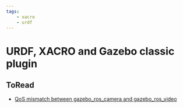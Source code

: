```yaml
---
tags:
    - xacro
    - urdf
---
```


# URDF, XACRO and Gazebo classic plugin

## ToRead
- [QoS mismatch between gazebo_ros_camera and gazebo_ros_video](https://github.com/ros-simulation/gazebo_ros_pkgs/issues/1218)